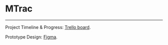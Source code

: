 # MTrac
---
Project Timeline & Progress: [Trello board](https://trello.com/b/VDpSvVhu/mtrac).

Prototype Design: [Figma](https://www.figma.com/proto/6f427QtVx5pyMF28piynW1/MovieTracker?node-id=4-15&p=f&t=er9p0g6Y1DqRy6SV-1&scaling=scale-down&content-scaling=fixed&page-id=0%3A1&starting-point-node-id=4%3A15).
